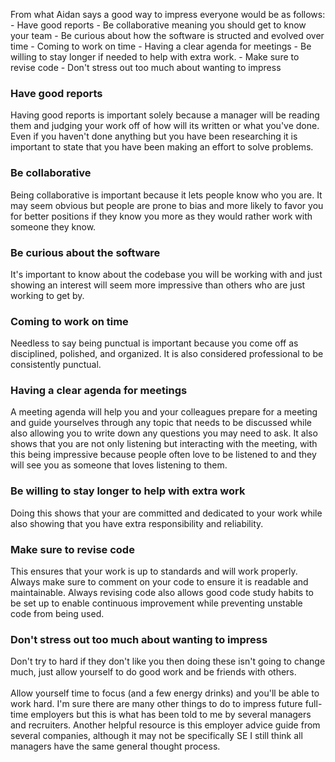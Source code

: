 From what Aidan says a good way to impress everyone would be as follows:
	- Have good reports
	- Be collaborative meaning you should get to know your team 
	- Be curious about how the software is structed and evolved over time
	- Coming to work on time
	- Having a clear agenda for meetings
	- Be willing to stay longer if needed to help with extra work.
	- Make sure to revise code
	- Don't stress out too much about wanting to impress

<h3> Have good reports </h3>
	Having good reports is important solely because a manager will be reading them and judging your work off of how will its written or what you've done. Even if you haven't done anything but you have been researching it is important to state that you have been making an effort to solve problems.

<h3>  Be collaborative </h3> 
	Being collaborative is important because it lets people know who you are. It may seem obvious but people are prone to bias and more likely to favor you for better positions if they know you more as they would rather work with someone they know.

<h3>  Be curious about the software </h3> 
	It's important to know about the codebase you will be working with and just showing an interest will seem more impressive than others who are just working to get by. 

<h3> Coming to work on time </h3> 
	Needless to say being punctual is important because you come off as disciplined, polished, and organized. It is also considered professional to be consistently punctual.

<h3> Having a clear agenda for meetings </h3> 
	A meeting agenda will help you and your colleagues prepare for a meeting and guide yourselves through any topic that needs to be discussed while also allowing you to write down any questions you may need to ask. It also shows that you are not only listening but interacting with the meeting, with this being impressive because people often love to be listened to and they will see you as someone that loves listening to them. 
 
<h3> Be willing to stay longer to help with extra work</h3> 
	Doing this shows that your are committed and dedicated to your work while also showing that you have extra responsibility and reliability. 

<h3> Make sure to revise code </h3> 
	This ensures that your work is up to standards and will work properly. Always make sure to comment on your code to ensure it is readable and maintainable. Always revising code also allows good code study habits to be set up to enable continuous improvement while preventing unstable code from being used. 

<h3> Don't stress out too much about wanting to impress </h3> 
	Don't try to hard if they don't like you then doing these isn't going to change much, just allow yourself to do good work and be friends with others. <br>
<br>
 Allow yourself time to focus (and a few energy drinks) and you'll be able to work hard. 
 I'm sure there are many other things to do to impress future full-time employers but this is what has been told to me by several managers and recruiters.  
 Another helpful resource is this employer advice guide from several companies, although it may not be specifically SE I still think all managers have the same general thought process. 

 